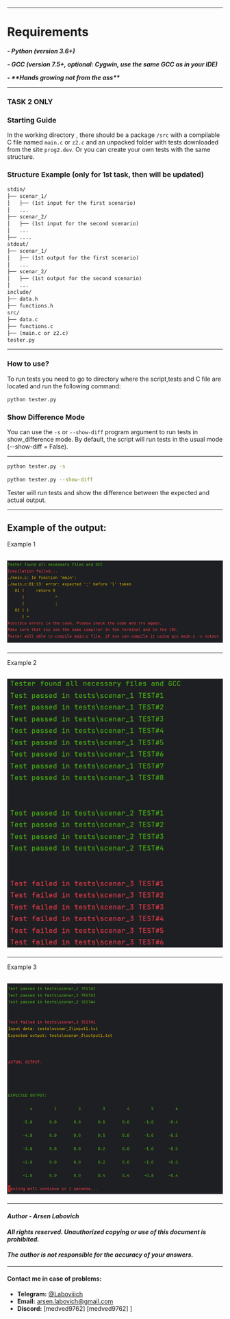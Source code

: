 
---
<h1>Requirements</h1>

_**- Python (version 3.6+)**_

**_- GCC (version 7.5+, optional: Cygwin, use the same GCC as in your IDE)_**

**_- \*\*Hands growing not from the ass\*\*_**

--- 

### **TASK 2 ONLY**
### **Starting Guide** 

In the working directory , there should be a package `/src` with  a compilable C file named `main.c` or `z2.c`
and an unpacked folder with tests downloaded from the site `prog2.dev`.
Or you can create your own tests with the same structure.

### **Structure Example (only for 1st task, then will be updated)**
```
stdin/
├── scenar_1/
│   ├── (1st input for the first scenario)
│   ...
├── scenar_2/
│   ├── (1st input for the second scenario)
│   ...
├── ....
stdout/
├── scenar_1/
│   ├── (1st output for the first scenario)
│   ...
├── scenar_2/
│   ├── (1st output for the second scenario)
│   ...
include/
├── data.h
├── functions.h
src/
├── data.c
├── functions.c
├── (main.c or z2.c) 
tester.py
```
---
### **How to use?**
To run tests you need to go to directory where 
the script,tests and C file are located and run the following command:

```bash
python tester.py
``` 

### **Show Difference Mode**
You can use the `-s` or `--show-diff` program argument to run tests in show\_difference mode.
By default, the script will run tests in the usual mode (--show-diff = False).

---
 
```bash
python tester.py -s 
``` 
```bash
python tester.py --show-diff
``` 
Tester will run tests and show the difference between the expected and actual output.


---
Example of the output:
---

Example 1

![example1](example_pictures/compilation_failed_example.png)
---
---

Example 2

![example2](example_pictures/passed_and_failed_tests_example.png)
---
---

Example 3

![Example3](example_pictures/show_difference_example.png)
---
---

#### *Author - Arsen Labovich*

#### *All rights reserved. Unauthorized copying or use of this document is prohibited.*
#### *The author is not responsible for the accuracy of your answers.*
---


#### Contact me in case of problems:

- **Telegram:** [@Laboviiich](https://t.me/Laboviiich)
- **Email:** [arsen.labovich@gmail.com](mailto:arsen.labovich@gmail.com)
- **Discord:** [medved9762] [medved9762]
]
